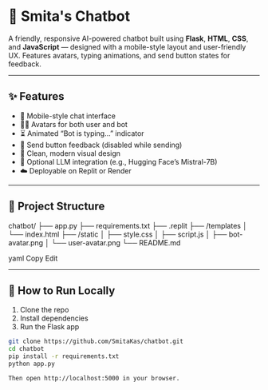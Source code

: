 # 🤖 Smita's Chatbot

A friendly, responsive AI-powered chatbot built using **Flask**, **HTML**, **CSS**, and **JavaScript** — designed with a mobile-style layout and user-friendly UX. Features avatars, typing animations, and send button states for feedback.

---

## ✨ Features

- 💬 Mobile-style chat interface
- 🧑‍💻 Avatars for both user and bot
- ⏳ Animated “Bot is typing...” indicator
- 🔘 Send button feedback (disabled while sending)
- 🌈 Clean, modern visual design
- 🧠 Optional LLM integration (e.g., Hugging Face’s Mistral-7B)
- ☁️ Deployable on Replit or Render

---

## 📂 Project Structure

chatbot/ ├── app.py ├── requirements.txt ├── .replit ├── /templates │ └── index.html ├── /static │ ├── style.css │ ├── script.js │ ├── bot-avatar.png │ └── user-avatar.png └── README.md

yaml
Copy
Edit

---

## 🚀 How to Run Locally

1. Clone the repo
2. Install dependencies
3. Run the Flask app

```bash
git clone https://github.com/SmitaKas/chatbot.git
cd chatbot
pip install -r requirements.txt
python app.py

Then open http://localhost:5000 in your browser.

